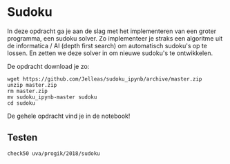 # Sudoku
In deze opdracht ga je aan de slag met het implementeren van een groter programma, een sudoku solver. Zo implementeer je straks een algoritme uit de informatica / AI (depth first search) om automatisch sudoku's op te lossen. En zetten we deze solver in om nieuwe sudoku's te ontwikkelen.

De opdracht download je zo:

    wget https://github.com/Jelleas/sudoku_ipynb/archive/master.zip
    unzip master.zip
    rm master.zip
    mv sudoku_ipynb-master sudoku
    cd sudoku

De gehele opdracht vind je in de notebook!

## Testen

    check50 uva/progik/2018/sudoku
